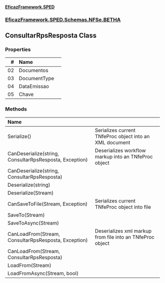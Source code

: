 #### [EficazFramework.SPED](EficazFrameworkSPED.md 'EficazFramework SPED')
### [EficazFramework.SPED.Schemas.NFSe.BETHA](EficazFramework.SPED.Schemas.NFSe.BETHA.md 'EficazFramework.SPED.Schemas.NFSe.BETHA')

## ConsultarRpsResposta Class
### Properties

| # | Name | |
| ---: | :--- | :--- |
| 02 | Documentos |  |
| 03 | DocumentType |  |
| 04 | DataEmissao |  |
| 05 | Chave |  |
### Methods

| Name | |
| :--- | :--- |
| Serialize() | Serializes current TNfeProc object into an XML document |
| CanDeserialize(string, ConsultarRpsResposta, Exception) | Deserializes workflow markup into an TNfeProc object |
| CanDeserialize(string, ConsultarRpsResposta) |  |
| Deserialize(string) |  |
| Deserialize(Stream) |  |
| CanSaveToFile(Stream, Exception) | Serializes current TNfeProc object into file |
| SaveTo(Stream) |  |
| SaveToAsync(Stream) |  |
| CanLoadFrom(Stream, ConsultarRpsResposta, Exception) | Deserializes xml markup from file into an TNfeProc object |
| CanLoadFrom(Stream, ConsultarRpsResposta) |  |
| LoadFrom(Stream) |  |
| LoadFromAsync(Stream, bool) |  |
